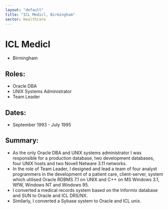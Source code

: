```yaml
---
layout: "default"
title: "ICL Medicl, Birmingham"
sector: Healthcare
---
```

# ICL Medicl 
- Birmingham

## Roles:		
- Oracle DBA
- UNIX Systems Administrator
- Team Leader

## Dates:
- September 1993 - July 1995

## Summary:
-	As the only Oracle DBA and UNIX systems administrator I was responsible for a production database, two development databases, four UNIX hosts and two Novell Netware 3.11 networks.
-	In the role of Team Leader, I designed and lead a team of four analyst programmers in the development of a patient care, client-server, system which utilised Oracle RDBMS 7.1 on UNIX and C++ on MS Windows 3.1, WfW, Windows NT and Windows 95.
-	I converted a medical records system based on the Informix database and SUN to Oracle and ICL DRS/NX.
-	Similarly, I converted a Sybase system to Oracle and ICL unix.

